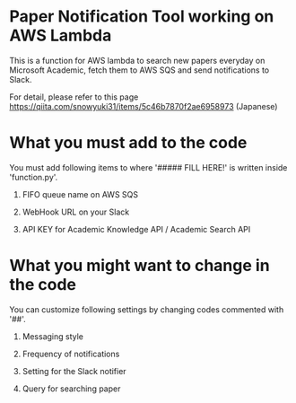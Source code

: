 # Paper Notification Tool working on AWS Lambda

This is a function for AWS lambda to search new papers everyday on Microsoft Academic, fetch them to AWS SQS and send notifications to Slack.

For detail, please refer to this page https://qiita.com/snowyuki31/items/5c46b7870f2ae6958973 (Japanese)

# What you must add to the code

You must add following items to where '##### FILL HERE!' is written inside 'function.py'.

1. FIFO queue name on AWS SQS

2. WebHook URL on your Slack

3. API KEY for Academic Knowledge API / Academic Search API

# What you might want to change in the code

You can customize following settings by changing codes commented with '##'.

1. Messaging style

2. Frequency of notifications

3. Setting for the Slack notifier

4. Query for searching paper
